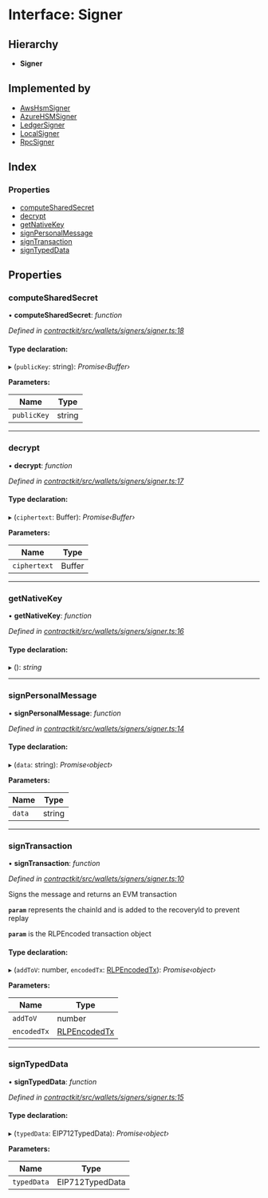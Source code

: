 # Interface: Signer

## Hierarchy

* **Signer**

## Implemented by

* [AwsHsmSigner](../classes/_wallets_signers_aws_hsm_signer_.awshsmsigner.md)
* [AzureHSMSigner](../classes/_wallets_signers_azure_hsm_signer_.azurehsmsigner.md)
* [LedgerSigner](../classes/_wallets_signers_ledger_signer_.ledgersigner.md)
* [LocalSigner](../classes/_wallets_signers_local_signer_.localsigner.md)
* [RpcSigner](../classes/_wallets_signers_rpc_signer_.rpcsigner.md)

## Index

### Properties

* [computeSharedSecret](_wallets_signers_signer_.signer.md#computesharedsecret)
* [decrypt](_wallets_signers_signer_.signer.md#decrypt)
* [getNativeKey](_wallets_signers_signer_.signer.md#getnativekey)
* [signPersonalMessage](_wallets_signers_signer_.signer.md#signpersonalmessage)
* [signTransaction](_wallets_signers_signer_.signer.md#signtransaction)
* [signTypedData](_wallets_signers_signer_.signer.md#signtypeddata)

## Properties

###  computeSharedSecret

• **computeSharedSecret**: *function*

*Defined in [contractkit/src/wallets/signers/signer.ts:18](https://github.com/celo-org/celo-monorepo/blob/master/packages/contractkit/src/wallets/signers/signer.ts#L18)*

#### Type declaration:

▸ (`publicKey`: string): *Promise‹Buffer›*

**Parameters:**

Name | Type |
------ | ------ |
`publicKey` | string |

___

###  decrypt

• **decrypt**: *function*

*Defined in [contractkit/src/wallets/signers/signer.ts:17](https://github.com/celo-org/celo-monorepo/blob/master/packages/contractkit/src/wallets/signers/signer.ts#L17)*

#### Type declaration:

▸ (`ciphertext`: Buffer): *Promise‹Buffer›*

**Parameters:**

Name | Type |
------ | ------ |
`ciphertext` | Buffer |

___

###  getNativeKey

• **getNativeKey**: *function*

*Defined in [contractkit/src/wallets/signers/signer.ts:16](https://github.com/celo-org/celo-monorepo/blob/master/packages/contractkit/src/wallets/signers/signer.ts#L16)*

#### Type declaration:

▸ (): *string*

___

###  signPersonalMessage

• **signPersonalMessage**: *function*

*Defined in [contractkit/src/wallets/signers/signer.ts:14](https://github.com/celo-org/celo-monorepo/blob/master/packages/contractkit/src/wallets/signers/signer.ts#L14)*

#### Type declaration:

▸ (`data`: string): *Promise‹object›*

**Parameters:**

Name | Type |
------ | ------ |
`data` | string |

___

###  signTransaction

• **signTransaction**: *function*

*Defined in [contractkit/src/wallets/signers/signer.ts:10](https://github.com/celo-org/celo-monorepo/blob/master/packages/contractkit/src/wallets/signers/signer.ts#L10)*

Signs the message and returns an EVM transaction

**`param`** represents the chainId and is added to the recoveryId to prevent replay

**`param`** is the RLPEncoded transaction object

#### Type declaration:

▸ (`addToV`: number, `encodedTx`: [RLPEncodedTx](_utils_signing_utils_.rlpencodedtx.md)): *Promise‹object›*

**Parameters:**

Name | Type |
------ | ------ |
`addToV` | number |
`encodedTx` | [RLPEncodedTx](_utils_signing_utils_.rlpencodedtx.md) |

___

###  signTypedData

• **signTypedData**: *function*

*Defined in [contractkit/src/wallets/signers/signer.ts:15](https://github.com/celo-org/celo-monorepo/blob/master/packages/contractkit/src/wallets/signers/signer.ts#L15)*

#### Type declaration:

▸ (`typedData`: EIP712TypedData): *Promise‹object›*

**Parameters:**

Name | Type |
------ | ------ |
`typedData` | EIP712TypedData |
